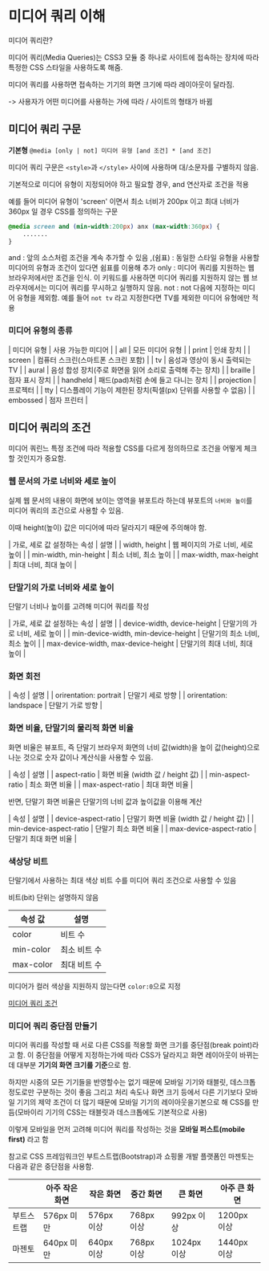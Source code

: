 # 미디어 쿼리 이해

미디어 쿼리란?

미디어 쿼리(Media Queries)는 CSS3 모듈 중 하나로 사이트에 접속하는 장치에 따라 특정한 CSS 스타일을 사용하도록 해줌.

미디어 쿼리를 사용하면 접속하는 기기의 화면 크기에 따라 레이아웃이 달라짐.

-> 사용자가 어떤 미디어를 사용하는 가에 따라 / 사이트의 형태가 바뀜

## 미디어 쿼리 구문

**기본형** `@media [only | not] 미디어 유형 [and 조건] * [and 조건]`

미디어 쿼리 구문은 `<style>`과 `</style>` 사이에 사용하며 대/소문자를 구별하지 않음.

기본적으로 미디어 유형이 지정되어야 하고 필요할 경우, and 연산자로 조건을 적용

예를 들어 미디어 유형이 'screen' 이면서 최소 너비가 200px 이고 최대 너비가 360px 일 경우 CSS를 정의하는 구문

```css
@media screen and (min-width:200px) anx (max-width:360px) {
    .......
}
```

and : 앞의 소스처럼 조건을 계속 추가할 수 있음
,(쉼표) : 동일한 스타일 유형을 사용할 미디어의 유형과 조건이 있다면 쉼표를 이용해 추가
only : 미디어 쿼리를 지원하는 웹 브라우저에서만 조건을 인식. 이 키워드를 사용하면 미디어 쿼리를 지원하지 않는 웹 브라우저에서는 미디어 쿼리를 무시하고 실행하지 않음.
not : not 다음에 지정하는 미디어 유형을 제외함. 예를 들어 `not tv` 라고 지정한다면 TV를 제외한 미디어 유형에만 적용

### 미디어 유형의 종류

| 미디어 유형 | 사용 가능한 미디어 |
| all | 모든 미디어 유형 |
| print | 인쇄 장치 |
| screen | 컴퓨터 스크린(스마트폰 스크린 포함) |
| tv | 음성과 영상이 동시 출력되는 TV |
| aural | 음성 합성 장치(주로 화면을 읽어 소리로 출력해 주는 장치) |
| braille | 점자 표시 장치 |
| handheld | 패드(pad)처럼 손에 들고 다니는 장치 |
| projection | 프로젝터 |
| tty | 디스플레이 기능이 제한된 장치(픽셀(px) 단위를 사용할 수 없음) |
| embossed | 점자 프린터 |

## 미디어 쿼리의 조건

미디어 쿼린느 특정 조건에 따라 적용할 CSS를 다르게 정의하므로 조건을 어떻게 체크할 것인지가 중요함.

### 웹 문서의 가로 너비와 세로 높이

실제 웹 문서의 내용이 화면에 보이는 영역을 뷰포트라 하는데
뷰포트의 `너비와 높이`를 미디어 쿼리의 조건으로 사용할 수 있음.

이때 height(높이) 값은 미디어에 따라 달라지기 때문에 주의해야 함.

| 가로, 세로 값 설정하는 속성 | 설명 |
| width, height | 웹 페이지의 가로 너비, 세로 높이 |
| min-width, min-height | 최소 너비, 최소 높이 |
| max-width, max-height | 최대 너비, 최대 높이 |

### 단말기의 가로 너비와 세로 높이

단말기 너비나 높이를 고려해 미디어 쿼리를 작성

| 가로, 세로 값 설정하는 속성 | 설명 |
| device-width, device-height | 단말기의 가로 너비, 세로 높이 |
| min-device-width, min-device-height | 단말기의 최소 너비, 최소 높이 |
| max-device-width, max-device-height | 단말기의 최대 너비, 최대 높이 |

### 화면 회전

| 속성 | 설명 |
| orirentation: portrait | 단말기 세로 방향 |
| orirentation: landspace | 단말기 가로 방향 |

### 화면 비율, 단말기의 물리적 화면 비율

화면 비율은 뷰포트, 즉 단말기 브라우저 화면의 너비 값(width)을 높이 값(height)으로 나눈 것으로 숫자 값이나 계산식을 사용할 수 있음.

| 속성 | 설명 |
| aspect-ratio | 화면 비율 (width 값 / height 값) |
| min-aspect-ratio | 최소 화면 비율 |
| max-aspect-ratio | 최대 화면 비율 |

반면, 단말기 화면 비율은 단말기의 너비 값과 높이값을 이용해 계산

| 속성 | 설명 |
| device-aspect-ratio | 단말기 화면 비율 (width 값 / height 값) |
| min-device-aspect-ratio | 단말기 최소 화면 비율 |
| max-device-aspect-ratio | 단말기 최대 화면 비율 |

### 색상당 비트

단말기에서 사용하는 최대 색상 비트 수를 미디어 쿼리 조건으로 사용할 수 있음

비트(bit) 단위는 설명하지 않음

| 속성 값 | 설명 |
| ------- | ---- |
| color | 비트 수 |
| min-color | 최소 비트 수 |
| max-color | 최대 비트 수 |

미디어가 컬러 색상을 지원하지 않는다면 `color:0`으로 지정

[미디어 쿼리 조건](https://www.w3.org/TR/css3-mediaqueries/)

### 미디어 쿼리 중단점 만들기

미디어 쿼리를 작성할 때 서로 다른 CSS를 적용할 화면 크기를 중단점(break point)라고 함.
이 중단점을 어떻게 지정하는가에 따라 CSS가 달라지고 화면 레이아웃이 바뀌는데 대부분 **기기의 화면 크기를 기준**으로 함.

하지만 시중의 모든 기기들을 반영할수는 없기 때문에 모바일 기기와 태블릿, 데스크톱 정도로만 구분하는 것이 좋음
그리고 처리 속도나 화면 크기 등에서 다른 기기보다 모바일 기기의 제약 조건이 더 많기 때문에
모바일 기기의 레이아웃을기본으로 해 CSS를 만듬(모바이리 기기의 CSS는 태블릿과 데스크톱에도 기본적으로 사용)

이렇게 모바일을 먼저 고려해 미디어 쿼리를 작성하는 것을 **모바일 퍼스트(mobile first)** 라고 함

참고로 CSS 프레임워크인 부트스트랩(Bootstrap)과 쇼핑몰 개발 플랫폼인 마젠토는 다음과 같은 중단점을 사용함.

|     | 아주 작은 화면 | 작은 화면 | 중간 화면 | 큰 화면 | 아주 큰 화면 |
|-----|---------------|----------|----------|---------|-------------|
| 부트스트랩 | 576px 미만 | 576px 이상 | 768px 이상 | 992px 이상 | 1200px 이상 |
| 마젠토 | 640px 미만 | 640px 이상 | 768px 이상 | 1024px 이상 | 1440px 이상 |
